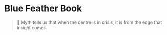 # Blue Feather Book

> :construction: Myth tells us that when the centre is in crisis, it is from the edge that insight comes.
